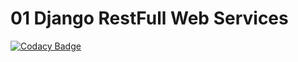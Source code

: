 # 01 Django RestFull Web Services

[![Codacy Badge](https://api.codacy.com/project/badge/Grade/714ca44ca15844fd8b24cfc04180da8b)](https://www.codacy.com/manual/davidgg090/01?utm_source=github.com&utm_medium=referral&utm_content=davidgg090/01&utm_campaign=Badge_Grade)
